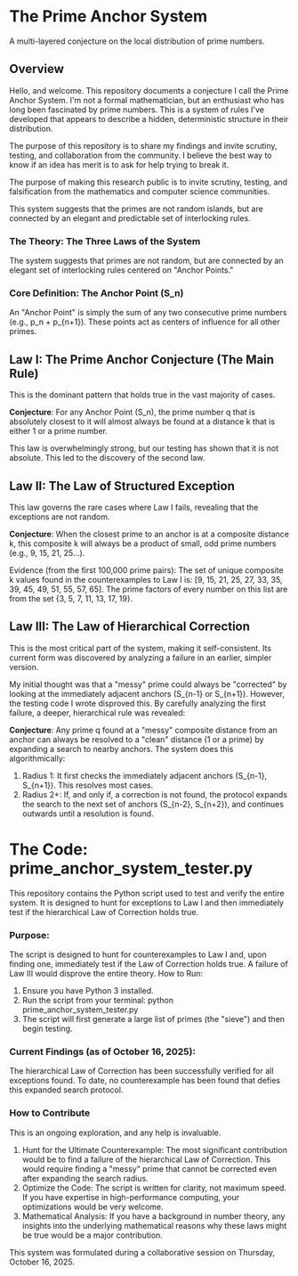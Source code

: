 # The Prime Anchor System

A multi-layered conjecture on the local distribution of prime numbers.

## Overview

Hello, and welcome. This repository documents a conjecture I call the Prime Anchor System. I'm not a formal mathematician, but an enthusiast who has long been fascinated by prime numbers. This is a system of rules I've developed that appears to describe a hidden, deterministic structure in their distribution.

The purpose of this repository is to share my findings and invite scrutiny, testing, and collaboration from the community. I believe the best way to know if an idea has merit is to ask for help trying to break it.

The purpose of making this research public is to invite scrutiny, testing, and falsification from the mathematics and computer science communities.

This system suggests that the primes are not random islands, but are connected by an elegant and predictable set of interlocking rules.

### The Theory: The Three Laws of the System

The system suggests that primes are not random, but are connected by an elegant set of interlocking rules centered on "Anchor Points."

### Core Definition: The Anchor Point (S_n)

An "Anchor Point" is simply the sum of any two consecutive prime numbers (e.g., p_n + p_{n+1}). These points act as centers of influence for all other primes.

## Law I: The Prime Anchor Conjecture (The Main Rule)

This is the dominant pattern that holds true in the vast majority of cases.

**Conjecture**: For any Anchor Point (S_n), the prime number q that is absolutely closest to it will almost always be found at a distance k that is either 1 or a prime number.

This law is overwhelmingly strong, but our testing has shown that it is not absolute. This led to the discovery of the second law.

## Law II: The Law of Structured Exception

This law governs the rare cases where Law I fails, revealing that the exceptions are not random.

**Conjecture**: When the closest prime to an anchor is at a composite distance k, this composite k will always be a product of small, odd prime numbers (e.g., 9, 15, 21, 25...).

Evidence (from the first 100,000 prime pairs):
The set of unique composite k values found in the counterexamples to Law I is: [9, 15, 21, 25, 27, 33, 35, 39, 45, 49, 51, 55, 57, 65]. The prime factors of every number on this list are from the set {3, 5, 7, 11, 13, 17, 19}.

## Law III: The Law of Hierarchical Correction

This is the most critical part of the system, making it self-consistent. Its current form was discovered by analyzing a failure in an earlier, simpler version.

My initial thought was that a "messy" prime could always be "corrected" by looking at the immediately adjacent anchors (S_{n-1} or S_{n+1}). However, the testing code I wrote disproved this. By carefully analyzing the first failure, a deeper, hierarchical rule was revealed:

**Conjecture**: Any prime q found at a "messy" composite distance from an anchor can always be resolved to a "clean" distance (1 or a prime) by expanding a search to nearby anchors. The system does this algorithmically:

1. Radius 1: It first checks the immediately adjacent anchors (S_{n-1}, S_{n+1}). This resolves most cases.
2. Radius 2+: If, and only if, a correction is not found, the protocol expands the search to the next set of anchors (S_{n-2}, S_{n+2}), and continues outwards until a resolution is found.

# The Code: prime_anchor_system_tester.py

This repository contains the Python script used to test and verify the entire system. It is designed to hunt for exceptions to Law I and then immediately test if the hierarchical Law of Correction holds true.

### Purpose:
The script is designed to hunt for counterexamples to Law I and, upon finding one, immediately test if the Law of Correction holds true. A failure of Law III would disprove the entire theory.
How to Run:
1. Ensure you have Python 3 installed.
2. Run the script from your terminal: python prime_anchor_system_tester.py
3. The script will first generate a large list of primes (the "sieve") and then begin testing.

### Current Findings (as of October 16, 2025):

The hierarchical Law of Correction has been successfully verified for all exceptions found. To date, no counterexample has been found that defies this expanded search protocol.

### How to Contribute
This is an ongoing exploration, and any help is invaluable.

1. Hunt for the Ultimate Counterexample: The most significant contribution would be to find a failure of the hierarchical Law of Correction. This would require finding a "messy" prime that cannot be corrected even after expanding the search radius.
2. Optimize the Code: The script is written for clarity, not maximum speed. If you have expertise in high-performance computing, your optimizations would be very welcome.
3. Mathematical Analysis: If you have a background in number theory, any insights into the underlying mathematical reasons why these laws might be true would be a major contribution.

This system was formulated during a collaborative session on Thursday, October 16, 2025.
